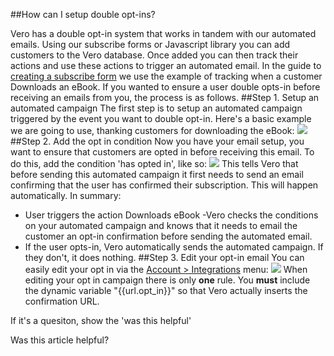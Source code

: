 
  
##How can I setup double opt-ins?
    
Vero has a double opt-in system that works in tandem with our automated emails.
Using our subscribe forms or Javascript library you can add customers to the Vero database. Once added you can then track their actions and use these actions to trigger an automated email.
In the guide to 
[creating a subscribe form](http://www.getvero.com/knowledge-base#/questions/50507-Creating-a-subscribe-form) we use the example of tracking when a customer 
Downloads an eBook. If you wanted to ensure a user double opts-in before receiving an emails from you, the process is as follows.
##Step 1. Setup an automated campaign
The first step is to setup an automated campaign triggered by the event you want to double opt-in. Here's a basic example we are going to use, thanking customers for downloading the eBook:
![](https://s3.amazonaws.com/helpjuice_production/uploads/upload/image/742/2631/Screen_Shot_2013-11-21_at_1.10.25_pm.png)
##Step 2. Add the opt in condition
Now you have your email setup, you want to ensure that customers are opted in before receiving this email. To do this, add the condition 'has opted in', like so:
![](https://s3.amazonaws.com/helpjuice_production/uploads/upload/image/742/2632/Screen_Shot_2013-11-21_at_1.10.46_pm.png)
This tells Vero that before sending this automated campaign it first needs to send an email confirming that the user has confirmed their subscription. This will happen automatically.
In summary:
- User triggers the action 
Downloads eBook
-Vero checks the conditions on your automated campaign and knows that it needs to email the customer an opt-in confirmation before sending the automated email.
- If the user opts-in, Vero automatically sends the automated campaign. If they don't, it does nothing.
##Step 3. Edit your opt-in email
You can easily edit your opt in via the 
[Account > Integrations](https://app.getvero.com/account/integrations) menu:
![](https://s3.amazonaws.com/helpjuice_production/uploads/upload/image/742/2633/Screen_Shot_2013-11-21_at_1.15.52_pm.png)
When editing your opt in campaign there is only 
**one**
 rule. You 
**must**
 include the dynamic variable "{{url.opt_in}}" so that Vero actually inserts the confirmation URL.
         
        
          
If it's a quesiton, show the 'was this helpful'
            
Was this article helpful? 
                
                
